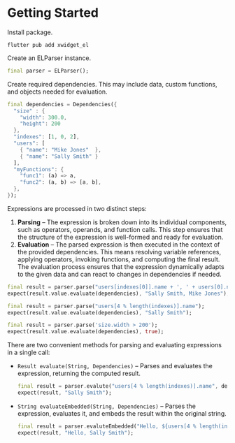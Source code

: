 # Getting Started

Install package.

```shell
flutter pub add xwidget_el
```

Create an ELParser instance.

```dart
final parser = ELParser();
```

Create required dependencies. This may include data, custom functions, and objects needed
for evaluation.

```dart
final dependencies = Dependencies({
  "size" : {
    "width": 300.0,
    "height": 200
  },
  "indexes": [1, 0, 2],
  "users": [
    { "name": "Mike Jones"  },
    { "name": "Sally Smith" }
  ],
  "myFunctions": {
    "func1": (a) => a,
    "func2": (a, b) => [a, b],
  },
});
```
   
Expressions are processed in two distinct steps:

1. **Parsing** – The expression is broken down into its individual components, such as operators,
   operands, and function calls. This step ensures that the structure of the expression
   is well-formed and ready for evaluation.
2. **Evaluation** – The parsed expression is then executed in the context of the provided
   dependencies. This means resolving variable references, applying operators, invoking
   functions, and computing the final result. The evaluation process ensures that the
   expression dynamically adapts to the given data and can react to changes in dependencies
   if needed.

 ```dart
 final result = parser.parse("users[indexes[0]].name + ', ' + users[0].name");
 expect(result.value.evaluate(dependencies), "Sally Smith, Mike Jones");
 ```

 ```dart
 final result = parser.parse("users[4 % length(indexes)].name");
 expect(result.value.evaluate(dependencies), "Sally Smith");
 ```

 ```dart
 final result = parser.parse('size.width > 200');
 expect(result.value.evaluate(dependencies), true);
 ```

There are two convenient methods for parsing and evaluating expressions in a single call:
- `Result evaluate(String, Dependencies)` – Parses and evaluates the expression, returning
  the computed result.

  ```dart
  final result = parser.evalute("users[4 % length(indexes)].name", dependencies);
  expect(result, "Sally Smith");
  ```
    
- `String evaluateEmbedded(String, Dependencies)` – Parses the expression, evaluates it, 
  and embeds the result within the original string.

  ```dart
  final result = parser.evaluteEmbedded("Hello, ${users[4 % length(indexes)].name}", dependencies);
  expect(result, "Hello, Sally Smith");
  ```